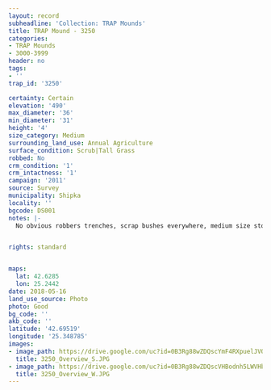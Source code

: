 ```yaml
---
layout: record
subheadline: 'Collection: TRAP Mounds'
title: TRAP Mound - 3250
categories:
- TRAP Mounds
- 3000-3999
header: no
tags:
- ''
trap_id: '3250'

certainty: Certain
elevation: '490'
max_diameter: '36'
min_diameter: '31'
height: '4'
size_category: Medium
surrounding_land_use: Annual Agriculture
surface_condition: Scrub|Tall Grass
robbed: No
crm_condition: '1'
crm_intactness: '1'
campaign: '2011'
source: Survey
municipality: Shipka
locality: ''
bgcode: DS001
notes: |-
  No obvious robbers trenches, scrap bushes everywhere, medium size stones, Ottomanic green pottery.


rights: standard


maps:
  lat: 42.6285
  lon: 25.2442
date: 2018-05-16
land_use_source: Photo
photo: Good
bg_code: ''
akb_code: ''
latitude: '42.69519'
longitude: '25.348785'
images:
- image_path: https://drive.google.com/uc?id=0B3Rg88wZDQscYmF4RXpuelJVOVU
  title: 3250_Overview_S.JPG
- image_path: https://drive.google.com/uc?id=0B3Rg88wZDQscVHBodnh5LWVHbVE
  title: 3250_Overview_W.JPG
---
```

